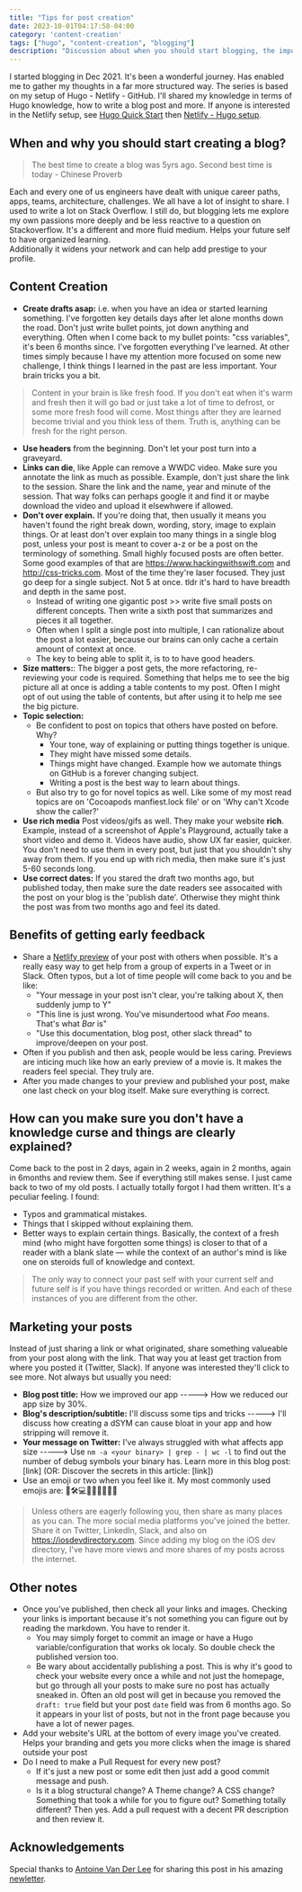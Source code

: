 ```yaml
---
title: "Tips for post creation"
date: 2023-10-01T04:17:58-04:00
category: 'content-creation'
tags: ["hugo", "content-creation", "blogging"]
description: "Discussion about when you should start blogging, the importance of getting early feedback and how to get it, how to market your posts and more"
---
```


I started blogging in Dec 2021. It's been a wonderful journey. Has enabled me to gather my thoughts in a far more structured way. The series is based on my setup of Hugo - Netlify - GitHub. I'll shared my knowledge in terms of Hugo knowledge, how to write a blog post and more. If anyone is interested in the Netlify setup, see [Hugo Quick Start](https://gohugo.io/getting-started/quick-start/) then [Netlify - Hugo setup](https://docs.netlify.com/integrations/frameworks/hugo/).

## When and why you should start creating a blog? 

> The best time to create a blog was 5yrs ago. Second best time is today - Chinese Proverb

Each and every one of us engineers have dealt with unique career paths, apps, teams, architecture, challenges. We all have a lot of insight to share. I used to write a lot on Stack Overflow. I still do, but blogging lets me explore my own passions more deeply and be less reactive to a question on Stackoverflow. It's a different and more fluid medium. Helps your future self to have organized learning.  
Additionally it widens your network and can help add prestige to your profile.

## Content Creation

- **Create drafts asap:** i.e. when you have an idea or started learning something. I've forgotten key details days after let alone months down the road. Don't just write bullet points, jot down anything and everything. Often when I come back to my bullet points: "css variables", it's been 6 months since. I've forgotten everything I've learned. At other times simply because I have my attention more focused on some new challenge, I think things I learned in the past are less important. Your brain tricks you a bit. 

> Content in your brain is like fresh food. If you don't eat when it's warm and fresh then it will go bad or just take a lot of time to defrost, or some more fresh food will come. Most things after they are learned become trivial and you think less of them. Truth is, anything can be fresh for the right person. 

- **Use headers** from the beginning. Don't let your post turn into a graveyard.
- **Links can die**, like Apple can remove a WWDC video. Make sure you annotate the link as much as possible. Example, don't just share the link to the session. Share the link and the name, year and minute of the session. That way folks can perhaps google it and find it or maybe download the video and upload it elsewhwere if allowed. 
- **Don't over explain.** If you're doing that, then usually it means you haven't found the right break down, wording, story, image to explain things. Or at least don't over explain too many things in a single blog post, unless your post is meant to cover a-z or be a post on the terminology of something. Small highly focused posts are often better. Some good examples of that are https://www.hackingwithswift.com and http://css-tricks.com. Most of the time they're laser focused. They just go deep for a single subject. Not 5 at once. tldr it's hard to have breadth and depth in the same post. 
  - Instead of writing one gigantic post >> write five small posts on different concepts. Then write a sixth post that summarizes and pieces it all together.
  - Often when I split a single post into multiple, I can rationalize about the post a lot easier, because our brains can only cache a certain amount of context at once.
  - The key to being able to split it, is to to have good headers.
- **Size matters:**: The bigger a post gets, the more refactoring, re-reviewing your code is required. Something that helps me to see the big picture all at once is adding a table contents to my post. Often I might opt of out using the table of contents, but after using it to help me see the big picture.
- **Topic selection:**
  - Be confident to post on topics that others have posted on before. Why?
    - Your tone, way of explaining or putting things together is unique.
    - They might have missed some details.
    - Things might have changed. Example how we automate things on GitHub is a forever changing subject.
    - Writing a post is the best way to learn about things. 
  - But also try to go for novel topics as well. Like some of my most read topics are on 'Cocoapods manfiest.lock file' or on 'Why can't Xcode show the caller?'
- **Use rich media** Post videos/gifs as well. They make your website **rich**. Example, instead of a screenshot of Apple's Playground, actually take a short video and demo it. Videos have audio, show UX far easier, quicker. You don't need to use them in every post, but just that you shouldn't shy away from them. If you end up with rich media, then make sure it's just 5-60 seconds long. 
- **Use correct dates:** If you stared the draft two months ago, but published today, then make sure the date readers see assocaited with the post on your blog is the 'publish date'. Otherwise they might think the post was from two months ago and feel its dated. 

## Benefits of getting early feedback 

- Share a [Netlify preview](https://docs.netlify.com/site-deploys/deploy-previews/) of your post with others when possible. It's a really easy way to get help from a group of experts in a Tweet or in Slack. Often typos, but a lot of time people will come back to you and be like:
  - "Your message in your post isn't clear, you're talking about X, then suddenly jump to Y"
  - "This line is just wrong. You've misundertood what *Foo* means. That's what *Bar* is"
  - "Use this documentation, blog post, other slack thread" to improve/deepen on your post.
- Often if you publish and then ask, people would be less caring. Previews are inticing much like how an early preview of a movie is. It makes the readers feel special. They truly are.
- After you made changes to your preview and published your post, make one last check on your blog itself. Make sure everything is correct.

## How can you make sure you don't have a knowledge curse and things are clearly explained?
Come back to the post in 2 days, again in 2 weeks, again in 2 months, again in 6months and review them. See if everything still makes sense. 
I just came back to two of my old posts. I actually totally forgot I had them written. It's a peculiar feeling. I found: 
  - Typos and grammatical mistakes. 
  - Things that I skipped without explaining them. 
  - Better ways to explain certain things. 
Basically, the context of a fresh mind (who might have forgotten some things) is closer to that of a reader with a blank slate — while the context of an author's mind is like one on steroids full of knowledge and context.

> The only way to connect your past self with your current self and future self is if you have things recorded or written. And each of these instances of you are different from the other.
## Marketing your posts

Instead of just sharing a link or what originated, share something valueable from your post along with the link. That way you at least get traction from where you posted it (Twitter, Slack). If anyone was interested they'll click to see more. Not always but usually you need:

- **Blog post title:** How we improved our app -----> How we reduced our app size by 30%.  
- **Blog's description/subtitle:** I'll discuss some tips and tricks -----> I'll discuss how creating a dSYM can cause bloat in your app and how stripping will remove it.  
- **Your message on Twitter:**  I've always struggled with what affects app size -----> Use `nm -a <your binary> | grep - | wc -l` to find out the number of debug symbols your binary has. Learn more in this blog post: [link] (OR: Discover the secrets in this article: [link])
- Use an emoji or two when you feel like it. My most commonly used emojis are: 🚀🛠️💻👨🏼‍💻👨🏼🎉

> Unless others are eagerly following you, then share as many places as you can. The more social media platforms you've joined the better. Share it on Twitter, LinkedIn, Slack, and also on https://iosdevdirectory.com. Since adding my blog on the iOS dev directory, I've have more views and more shares of my posts across the internet. 

## Other notes
- Once you've published, then check all your links and images. Checking your links is important because it's not something you can figure out by reading the markdown. You have to render it.   
  - You may simply forget to commit an image or have a Hugo variable/configuration that works ok localy. So double check the published version too.
  - Be wary about accidentally publishing a post. This is why it's good to check your website every once a while and not just the homepage, but go through all your posts to make sure no post has actually sneaked in. Often an old post will get in because you removed the `draft: true` field but your post `date` field was from 6 months ago. So it appears in your list of posts, but not in the front page because you have a lot of newer pages. 
- Add your website's URL at the bottom of every image you've created. Helps your branding and gets you more clicks when the image is shared outside your post 
- Do I need to make a Pull Request for every new post?
  - If it's just a new post or some edit then just add a good commit message and push.
  - Is it a blog structural change? A Theme change? A CSS change? Something that took a while for you to figure out? Something totally different? Then yes. Add a pull request with a decent PR description and then review it.
  
## Acknowledgements 
Special thanks to [Antoine Van Der Lee](https://twitter.com/twannl) for sharing this post in his amazing [newletter](https://www.avanderlee.com/swiftlee-weekly/).